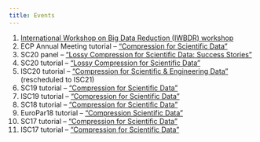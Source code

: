 ```yaml
---
title: Events
---
```


1. [International Workshop on Big Data Reduction (IWBDR) workshop](https://iwbdr.github.io/iwbdr20/)
1. ECP Annual Meeting tutorial – [“Compression for Scientific Data”](https://ecpannualmeeting.com/archive/2018/assets/program_assets/tutorials/ecp_compression_for_scientific_data.html)
1. SC20 panel – [“Lossy Compression for Scientific Data: Success Stories”](https://sc20.supercomputing.org/presentation/?id=pan103&sess=sess183)
1. SC20 tutorial – [“Lossy Compression for Scientific Data”](https://sc20.supercomputing.org/presentation/?id=tut133&sess=sess258)
1. ISC20 tutorial – [“Compression for Scientific & Engineering Data”](https://www.isc-hpc.com/tutorials-2020.html) (rescheduled to ISC21)
1. SC19 tutorial – [“Compression for Scientific Data”](https://sc19.supercomputing.org/presentation/?id=tut102&sess=sess211)
1. ISC19 tutorial – [“Compression for Scientific Data”](https://2019.isc-program.com/presentation/?id=tut104&sess=sess117)
1. SC18 tutorial – [“Compression for Scientific Data”](https://sc18.supercomputing.org/presentation/?id=tut109&sess=sess233)
1. EuroPar18 tutorial – [“Compression Scientific Data”](https://europar2018.org/workshops-and-tutorials/tutorial-compression)
1. SC17 tutorial – [“Compression for Scientific Data”](https://sc17.supercomputing.org/presentation/?id=tut106&sess=sess205)
1. ISC17 tutorial – [“Compression for Scientific Data”](https://www.isc-hpc.com/agenda2017/sessiondetails9cc7.html?t=session&o=504&a=select&ra=search)